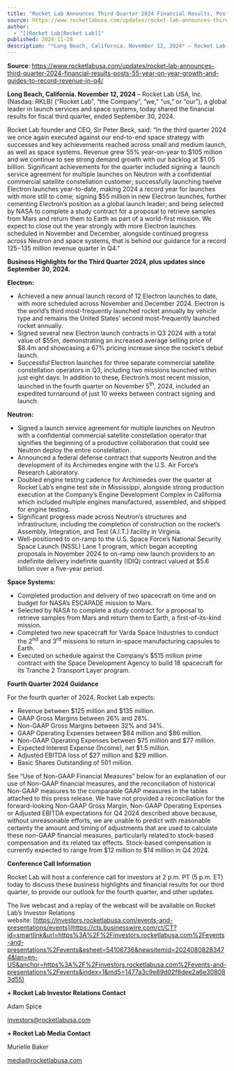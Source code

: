 ```yaml
---
title: "Rocket Lab Announces Third Quarter 2024 Financial Results, Posts 55% Year-on-Year Growth and Guides to Record Revenue in Q4 "
source: https://www.rocketlabusa.com/updates/rocket-lab-announces-third-quarter-2024-financial-results-posts-55-year-on-year-growth-and-guides-to-record-revenue-in-q4/
author:
  - "[[Rocket Lab|Rocket Lab]]"
published: 2024-11-28
description: "*Long Beach, California. November 12, 2024* – Rocket Lab USA, Inc. (Nasdaq: RKLB) (“Rocket Lab”, “the Company”, “we,” “us,” or “our”), a global leader in launch services and space systems, today shared the financial results for fiscal third quarter, ended September 30, 2024."
---
```


**Source**: https://www.rocketlabusa.com/updates/rocket-lab-announces-third-quarter-2024-financial-results-posts-55-year-on-year-growth-and-guides-to-record-revenue-in-q4/

**Long Beach, California. November 12, 2024** – Rocket Lab USA, Inc. (Nasdaq: RKLB) (“Rocket Lab”, “the Company”, “we,” “us,” or “our”), a global leader in launch services and space systems, today shared the financial results for fiscal third quarter, ended September 30, 2024.

Rocket Lab founder and CEO, Sir Peter Beck, said: “In the third quarter 2024 we once again executed against our end-to-end space strategy with successes and key achievements reached across small and medium launch, as well as space systems. Revenue grew 55% year-on-year to $105 million and we continue to see strong demand growth with our backlog at $1.05 billion. Significant achievements for the quarter included signing a  launch service agreement for multiple launches on Neutron with a confidential commercial satellite constellation customer; successfully launching twelve Electron launches year-to-date, making 2024 a record year for launches with more still to come; signing $55 million in new Electron launches, further cementing Electron’s position as a global launch leader; and being selected by NASA to complete a study contract for a proposal to retrieve samples from Mars and return them to Earth as part of a world-first mission. We expect to close out the year strongly with more Electron launches scheduled in November and December, alongside continued progress across Neutron and space systems, that is behind our guidance for a record $125-$135 million revenue quarter in Q4.”

**Business Highlights for the Third Quarter 2024, plus updates since September 30, 2024.**

**Electron:**

- Achieved a new annual launch record of 12 Electron launches to date, with more scheduled across November and December 2024. Electron is the world’s third most-frequently launched rocket annually by vehicle type and remains the United States’ second most-frequently launched rocket annually.
- Signed several new Electron launch contracts in Q3 2024 with a total value of $55m, demonstrating an increased average selling price of $8.4m and showcasing a 67% pricing increase since the rocket’s debut launch.
- Successful Electron launches for three separate commercial satellite constellation operators in Q3, including two missions launched within just eight days. In addition to these, Electron’s most recent mission, launched in the fourth quarter on November 5<sup>th</sup>, 2024, included an expedited turnaround of just 10 weeks between contract signing and launch.

**Neutron:**

- Signed a launch service agreement for multiple launches on Neutron with a confidential commercial satellite constellation operator that signifies the beginning of a productive collaboration that could see Neutron deploy the entire constellation.
- Announced a federal defense contract that supports Neutron and the development of its Archimedes engine with the U.S. Air Force’s Research Laboratory.
- Doubled engine testing cadence for Archimedes over the quarter at Rocket Lab’s engine test site in Mississippi, alongside strong production execution at the Company’s Engine Development Complex in California which included multiple engines manufactured, assembled, and shipped for engine testing.
- Significant progress made across Neutron’s structures and infrastructure, including the completion of construction on the rocket’s Assembly, Integration, and Test (A.I.T.) facility in Virginia.
- Well-positioned to on-ramp to the U.S. Space Force’s National Security Space Launch (NSSL) Lane 1 program, which began accepting proposals in November 2024 to on-ramp new launch providers to an indefinite delivery indefinite quantity (IDIQ) contract valued at $5.6 billion over a five-year period.

**Space Systems:**

- Completed production and delivery of two spacecraft on time and on budget for NASA’s ESCAPADE mission to Mars.
- Selected by NASA to complete a study contract for a proposal to retrieve samples from Mars and return them to Earth, a first-of-its-kind mission.
- Completed two new spacecraft for Varda Space Industries to conduct the 2<sup>nd</sup> and 3<sup>rd</sup> missions to return in-space manufacturing capsules to Earth.
- Executed on schedule against the Company’s $515 million prime contract with the Space Development Agency to build 18 spacecraft for its Tranche 2 Transport Layer program.

**Fourth Quarter 2024 Guidance**

For the fourth quarter of 2024, Rocket Lab expects:

- Revenue between $125 million and $135 million.
- GAAP Gross Margins between 26% and 28%.
- Non-GAAP Gross Margins between 32% and 34%.
- GAAP Operating Expenses between $84 million and $86 million.
- Non-GAAP Operating Expenses between $75 million and $77 million.
- Expected Interest Expense (Income), net $1.5 million.
- Adjusted EBITDA loss of $27 million and $29 million.
- Basic Shares Outstanding of 501 million.

See “Use of Non-GAAP Financial Measures” below for an explanation of our use of Non-GAAP financial measures, and the reconciliation of historical Non-GAAP measures to the comparable GAAP measures in the tables attached to this press release. We have not provided a reconciliation for the forward-looking Non-GAAP Gross Margin, Non-GAAP Operating Expenses or Adjusted EBITDA expectations for Q4 2024 described above because, without unreasonable efforts, we are unable to predict with reasonable certainty the amount and timing of adjustments that are used to calculate these non-GAAP financial measures, particularly related to stock-based compensation and its related tax effects. Stock-based compensation is currently expected to range from $12 million to $14 million in Q4 2024. 

**Conference Call Information**

Rocket Lab will host a conference call for investors at 2 p.m. PT (5 p.m. ET) today to discuss these business highlights and financial results for our third quarter, to provide our outlook for the fourth quarter, and other updates.

The live webcast and a replay of the webcast will be available on Rocket Lab’s Investor Relations website: [https://investors.rocketlabusa.com/events-and-presentations/events](https://cts.businesswire.com/ct/CT?id=smartlink&url=https%3A%2F%2Finvestors.rocketlabusa.com%2Fevents-and-presentations%2Fevents&esheet=54106736&newsitemid=20240808283474&lan=en-US&anchor=https%3A%2F%2Finvestors.rocketlabusa.com%2Fevents-and-presentations%2Fevents&index=1&md5=1477a3c9e89d02f8dee2a6e308083d55)

**\+ Rocket Lab Investor Relations Contact**

Adam Spice

[investors@rocketlabusa.com](https://www.rocketlabusa.com/updates/rocket-lab-announces-third-quarter-2024-financial-results-posts-55-year-on-year-growth-and-guides-to-record-revenue-in-q4/)

**\+ Rocket Lab Media Contact**

Murielle Baker

[media@rocketlabusa.com](https://www.rocketlabusa.com/updates/rocket-lab-announces-third-quarter-2024-financial-results-posts-55-year-on-year-growth-and-guides-to-record-revenue-in-q4/)

